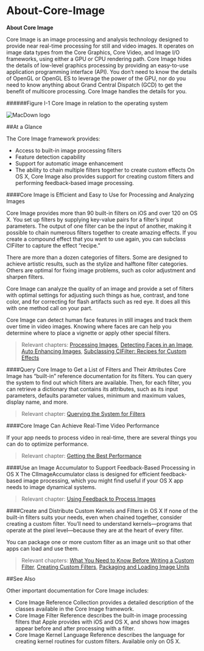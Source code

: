 # About-Core-Image
**About Core Image**

Core Image is an image processing and analysis technology designed to provide near real-time processing for still and video images. It operates on image data types from the Core Graphics, Core Video, and Image I/O frameworks, using either a GPU or CPU rendering path. Core Image hides the details of low-level graphics processing by providing an easy-to-use application programming interface (API). You don’t need to know the details of OpenGL or OpenGL ES to leverage the power of the GPU, nor do you need to know anything about Grand Central Dispatch (GCD) to get the benefit of multicore processing. Core Image handles the details for you.

######Figure I-1  Core Image in relation to the operating system

![MacDown logo](https://developer.apple.com/library/prerelease/content/documentation/GraphicsImaging/Conceptual/CoreImaging/art/architecture_2x.png)

##At a Glance

The Core Image framework provides:

* Access to built-in image processing filters
* Feature detection capability
* Support for automatic image enhancement
* The ability to chain multiple filters together to create custom effects
On OS X, Core Image also provides support for creating custom filters and performing feedback-based image processing.

####Core Image is Efficient and Easy to Use for Processing and Analyzing Images

Core Image provides more than 90 built-in filters on iOS and over 120 on OS X. You set up filters by supplying key-value pairs for a filter’s input parameters. The output of one filter can be the input of another, making it possible to chain numerous filters together to create amazing effects. If you create a compound effect that you want to use again, you can subclass CIFilter to capture the effect “recipe.”

There are more than a dozen categories of filters. Some are designed to achieve artistic results, such as the stylize and halftone filter categories. Others are optimal for fixing image problems, such as color adjustment and sharpen filters.

Core Image can analyze the quality of an image and provide a set of filters with optimal settings for adjusting such things as hue, contrast, and tone color, and for correcting for flash artifacts such as red eye. It does all this with one method call on your part.

Core Image can detect human face features in still images and track them over time in video images. Knowing where faces are can help you determine where to place a vignette or apply other special filters.


>Relevant chapters: [Processing Images](), [Detecting Faces in an Image](), [Auto Enhancing Images](), [Subclassing CIFilter: Recipes for Custom Effects]()

####Query Core Image to Get a List of Filters and Their Attributes
Core Image has “built-in” reference documentation for its filters. You can query the system to find out which filters are available. Then, for each filter, you can retrieve a dictionary that contains its attributes, such as its input parameters, defaults parameter values, minimum and maximum values, display name, and more.

>Relevant chapter:  [Querying the System for Filters]()


####Core Image Can Achieve Real-Time Video Performance

If your app needs to process video in real-time, there are several things you can do to optimize performance.

>Relevant chapter: [Getting the Best Performance]()


####Use an Image Accumulator to Support Feedback-Based Processing in OS X
The CIImageAccumulator class is designed for efficient feedback-based image processing, which you might find useful if your OS X app needs to image dynamical systems.

>Relevant chapter:  [Using Feedback to Process Images]()

####Create and Distribute Custom Kernels and Filters in OS X
If none of the built-in filters suits your needs, even when chained together, consider creating a custom filter. You’ll need to understand kernels—programs that operate at the pixel level—because they are at the heart of every filter.

You can package one or more custom filter as an image unit so that other apps can load and use them.

>Relevant chapters: [What You Need to Know Before Writing a Custom Filter](), [Creating Custom Filters](), [Packaging and Loading Image Units]()


##See Also

Other important documentation for Core Image includes:

* Core Image Reference Collection provides a detailed description of the classes available in the Core Image framework.
* Core Image Filter Reference describes the built-in image processing filters that Apple provides with iOS and OS X, and shows how images appear before and after processing with a filter.
* Core Image Kernel Language Reference describes the language for creating kernel routines for custom filters. Available only on OS X.




